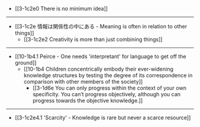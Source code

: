 - [[3-1c2e0 There is no minimum idea]]
---
- [[3-1c2e 情報は関係性の中にある - Meaning is often in relation to other things]]
  - [[3-1c2e2 Creativity is more than just combining things]]
---
- [[10-1b4.1 Peirce - One needs 'interpretant' for language to get off the ground]]
  - [[10-1b4 Children concentrically embody their ever-widening knowledge structures by testing the degree of its correspondence in comparison with other members of the society]]
    - [[3-1d6e You can only progress within the context of your own specificity. You can’t progress objectively, although you can progress towards the objective knowledge.]]
---
- [[3-1c2e4.1 'Scarcity' - Knowledge is rare but never a scarce resource]]
